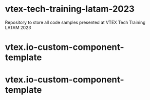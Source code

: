 # vtex-tech-training-latam-2023
Repository to store all code samples presented at VTEX Tech Training LATAM 2023
# vtex.io-custom-component-template
# vtex.io-custom-component-template
